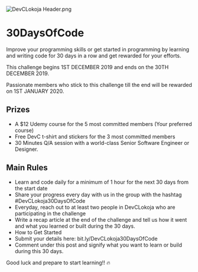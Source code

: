 ![DevCLokoja Header.png](https://cdn.hashnode.com/res/hashnode/image/upload/v1595487648124/6FL6vSjjX.png)

# 30DaysOfCode

Improve your programming skills or get started in programming by learning and writing code for 30 days in a row and get rewarded for your efforts.

This challenge begins 1ST DECEMBER 2019 and ends on the 30TH DECEMBER 2019.

Passionate members who stick to this challenge till the end will be rewarded on 1ST JANUARY 2020.

## Prizes
- A $12 Udemy course for the 5 most committed members (Your preferred course)
- Free DevC t-shirt and stickers for the 3 most committed members
- 30 Minutes Q/A session with a world-class Senior Software Engineer or Designer.

## Main Rules

- Learn and code daily for a minimum of 1 hour for the next 30 days from the start date
- Share your progress every day with us in the group with the hashtag #DevCLokoja30DaysOfCode
- Everyday, reach out to at least two people in DevCLokoja who are participating in the challenge
- Write a recap article at the end of the challenge and tell us how it went and what you learned or built during the 30 days.
- How to Get Started
- Submit your details here: bit.ly/DevCLokoja30DaysOfCode
- Comment under this post and signify what you want to learn or build during this 30 days.

Good luck and prepare to start learning!! 🔥
